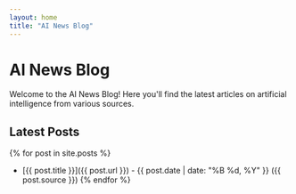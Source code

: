 ```yaml
---
layout: home
title: "AI News Blog"
---
```


# AI News Blog

Welcome to the AI News Blog! Here you'll find the latest articles on artificial intelligence from various sources.

## Latest Posts

{% for post in site.posts %}
- [{{ post.title }}]({{ post.url }}) - {{ post.date | date: "%B %d, %Y" }} ({{ post.source }})
{% endfor %}
